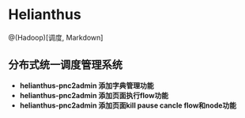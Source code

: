 # Helianthus

@(Hadoop)[调度, Markdown]

分布式统一调度管理系统
-----------------

- **helianthus-pnc2admin 添加字典管理功能**
- **helianthus-pnc2admin 添加页面执行flow功能**
- **helianthus-pnc2admin 添加页面kill pause cancle flow和node功能**
